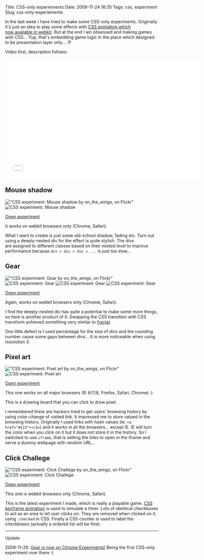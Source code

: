 Title: CSS-only experiements
Date: 2009-11-24 16:35
Tags: css, experiment
Slug: css-only-experiements

In the last week I have tried to make some CSS-only experiments.
Originally it's just an idea to play some effects with [CSS animation
which now available in webkit][]. But at the end I am obsessed and
making games with CSS... Yup, that's embedding game logic in the place
which designed to be presentation layer only... :P

Video first, description follows:

<iframe width="640" height="390" src="//www.youtube.com/embed/ec2pz_GqWEw" frameborder="0" allowfullscreen></iframe>

## Mouse shadow

!["CSS experiment: Mouse shadow by on_the_wings, on Flickr"](http://farm3.staticflickr.com/2777/4129811385_f698cbc966_m.jpg) ![CSS experiment: Mouse shadow][1]

[Open experiment][]

It works on webkit browsers only (Chrome, Safari).

What I want to create is just some old-school shadow, fading etc. Turn
out using a deeply-nested div for the effect is quite stylish. The divs
are assigned to different classes based on their nested level to improve
performance because `div > div > div > ...` is just too slow...

## Gear

!["CSS experiment: Gear by on_the_wings, on Flickr"](http://farm3.staticflickr.com/2513/4130576756_d12b7ee3e5_m.jpg) ![CSS experiment: Gear][2] ![CSS experiment: Gear][3] ![CSS experiment: Gear][4]

[Open experiment][5]

Again, works on webkit browsers only (Chrome, Safari).

I find the deeply-nested div has quite a potential to make some more
things, so here is another product of it. Swapping the CSS transition
with CSS transform achieved something very similar to [fractal][].

One little defect is I used percentage for the size of divs and the
rounding number cause some gaps between divs... It is
more noticeable when using resolution 3.

## Pixel art

!["CSS experiment: Pixel art by on_the_wings, on Flickr"](http://farm3.staticflickr.com/2732/4129811095_f867790c2c_m.jpg) ![CSS experiment: Pixel art][6]

[Open experiment][7]

This one works on all major browsers (IE 6/7/8, Firefox, Safari, Chrome)
:)

This is a drawing board that you can click to draw pixel.

I remembered there are hackers tried to get users' browsing history by
using color-change of visited link. It impressed me to store valued in
the browsing history. Originally I used links with hash values (ie. `<a
href="#123"></a>`) and it works in all the browsers... except IE. IE
will turn the color when you click on it but it does not store it in the
history. So I switched to use `iframe`, that is setting the links to
open in the iframe and serve a dummy webpage with random URL...

## Click Challege

 !["CSS experiment: Click Challege by on_the_wings, on Flickr"](http://farm3.staticflickr.com/2505/4130576444_f87eb8b7e4_m.jpg) ![CSS experiment: Click Challege][8]

[Open experiment][9]

This one is webkit browsers only (Chrome, Safari).

This is the latest experiment I made, which is really a playable game.
[CSS keyframe animation][] is used to simulate a timer. Lots of
identical checkboxes to act as an area to let user clicks on. They are
removed when clicked on it, using `:checked` in CSS. Finally a CSS
counter is used to label the checkboxes (actually a ordered list will be
fine).

* * * * *

Update

2009-11-26: [Gear is now on Chrome Experiments!][] Being the first
CSS-only experiment over there :)

  [CSS animation which now available in webkit]: http://webkit.org/blog/138/css-animation/
  [1]: http://farm3.staticflickr.com/2762/4130576658_4419cd860c_m.jpg
  [Open experiment]: http://codepad.viper-7.com/ii1fjp/55dev?
  [2]: http://farm3.staticflickr.com/2694/4129811585_a120478478_m.jpg
  [3]: http://farm3.staticflickr.com/2693/4130576954_19c1d75638_m.jpg
  [4]: http://farm3.staticflickr.com/2771/4130576994_dc6d7c029f_m.jpg
  [5]: http://codepad.viper-7.com/2EI1un/55dev?
  [fractal]: http://en.wikipedia.org/wiki/Fractal
  [6]: http://farm3.staticflickr.com/2501/4129811141_a80400e2fd_m.jpg
  [7]: http://codepad.viper-7.com/XvtmSu/55dev?
  [8]: http://farm3.staticflickr.com/2721/4130576522_c6ae207426_m.jpg
  [9]: http://codepad.viper-7.com/dQ78aS/55dev?
  [CSS keyframe animation]: http://webkit.org/blog/324/css-animation-2/
  [Gear is now on Chrome Experiments!]: http://www.chromeexperiments.com/detail/gear/